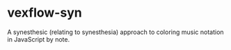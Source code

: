 # vexflow-syn
A synesthesic (relating to synesthesia) approach to coloring music notation in JavaScript by note.
